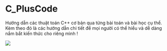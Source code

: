 # C_PlusCode
Hướng dẫn các thuật toán C++ cơ bản qua từng bài toán và bài học cụ thể. Kèm theo đó là các hướng dẫn chi tiết để mọi người có thể hiểu và dễ dàng nắm bắt kiến thức cho riêng mình !

<img src = "https://download.logo.wine/logo/C%2B%2B/C%2B%2B-Logo.wine.png" />
